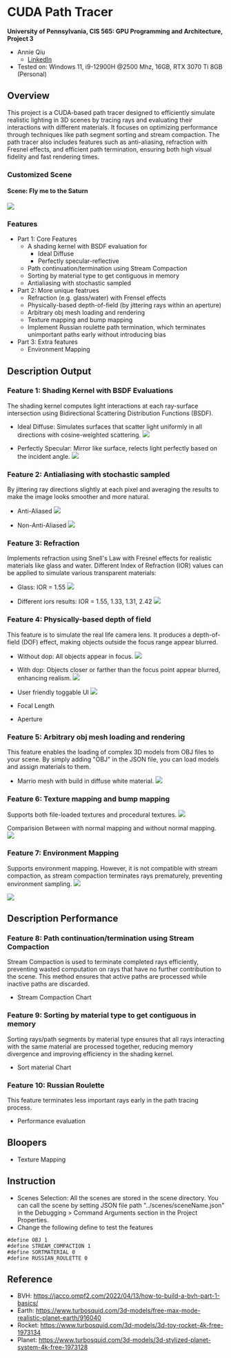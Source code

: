 CUDA Path Tracer
================

**University of Pennsylvania, CIS 565: GPU Programming and Architecture, Project 3**

* Annie Qiu
   * [LinkedIn](https://github.com/AnnieQiuuu/Project0-Getting-Started/blob/main/www.linkedin.com/in/annie-qiu-30531921a)
* Tested on: Windows 11, i9-12900H @2500 Mhz, 16GB, RTX 3070 Ti 8GB (Personal)

## Overview
This project is a CUDA-based path tracer designed to efficiently simulate realistic lighting in 3D scenes by tracing rays and evaluating their interactions with different materials. It focuses on optimizing performance through techniques like path segment sorting and stream compaction. The path tracer also includes features such as anti-aliasing, refraction with Fresnel effects, and efficient path termination, ensuring both high visual fidelity and fast rendering times.

### Customized Scene
#### Scene: Fly me to the Saturn
![](./img/final.png)

### Features
- Part 1: Core Features
    - A shading kernel with BSDF evaluation for
        - Ideal Diffuse
        - Perfectly specular-reflective
    - Path continuation/termination using Stream Compaction
    - Sorting by material type to get contiguous in memory
    - Antialiasing with stochastic sampled
- Part 2: More unique featrues
    -  Refraction (e.g. glass/water) with Frensel effects
    -  Physically-based depth-of-field (by jittering rays within an aperture)
    -  Arbitrary obj mesh loading and rendering 
    -  Texture mapping and bump mapping
    -  Implement Russian roulette path termination, which terminates unimportant paths early without introducing bias
- Part 3: Extra features
    - Environment Mapping

## Description Output

### Feature 1: Shading Kernel with BSDF Evaluations
The shading kernel computes light interactions at each ray-surface intersection using Bidirectional Scattering Distribution Functions (BSDF). 
- Ideal Diffuse: Simulates surfaces that scatter light uniformly in all directions with cosine-weighted scattering.
![](./img/idealDiffuse.png)

- Perfectly Specular: Mirror like surface, relects light perfectly based on the incident angle.
![](./img/mirror.png)

### Feature 2: Antialiasing with stochastic sampled
By jittering ray directions slightly at each pixel and averaging the results to make the image looks smoother and more natural.
- Anti-Aliased
![](./img/Anti.jpg)

- Non-Anti-Aliased
![](./img/nonAnti.jpg)

### Feature 3: Refraction
Implements refraction using Snell's Law with Fresnel effects for realistic materials like glass and water. Different Index of Refraction (IOR) values can be applied to simulate various transparent materials:
- Glass: IOR = 1.55
![](./img/glass.png)

- Different iors results: IOR = 1.55, 1.33, 1.31, 2.42
![](./img/iors.png)

### Feature 4: Physically-based depth of field
This feature is to simulate the real life camera lens. It produces a depth-of-field (DOF) effect, making objects outside the focus range appear blurred.
- Without dop: All objects appear in focus.
![](./img/nonDop.png)

- With dop: Objects closer or farther than the focus point appear blurred, enhancing realism.
![](./img/dop.png)

- User friendly toggable UI
![](./img/UI.png)
- Focal Length
- Aperture

### Feature 5: Arbitrary obj mesh loading and rendering 
This feature enables the loading of complex 3D models from OBJ files to your scene. By simply adding "OBJ" in the JSON file, you can load models and assign materials to them.
- Marrio mesh with build in diffuse white material.
![](./img/mesh.png)

### Feature 6: Texture mapping and bump mapping
Supports both file-loaded textures and procedural textures.
![](./img/skyBox2.png)

Comparision Between with normal mapping and without normal mapping.
![](./img/normMap.jpg)

### Feature 7: Environment Mapping
Supports environment mapping. However, it is not compatible with stream compaction, as stream compaction terminates rays prematurely, preventing environment sampling.
![](./img/skyBox1.png)

![](./img/skyBox2.png)

## Description Performance

### Feature 8: Path continuation/termination using Stream Compaction
Stream Compaction is used to terminate completed rays efficiently, preventing wasted computation on rays that have no further contribution to the scene. This method ensures that active paths are processed while inactive paths are discarded. 
- Stream Compaction Chart

### Feature 9: Sorting by material type to get contiguous in memory
Sorting rays/path segments by material type ensures that all rays interacting with the same material are processed together, reducing memory divergence and improving efficiency in the shading kernel.
- Sort material Chart

### Feature 10: Russian Roulette
This feature terminates less important rays early in the path tracing process.
- Performance evaluation

## Bloopers
- Texture Mapping

## Instruction
- Scenes Selection: All the scenes are stored in the scene directory. You can call the scene by setting JSON file path "../scenes/sceneName.json" in the Debugging > Command Arguments section in the Project Properties.
- Change the following define to test the features
```
#define OBJ 1
#define STREAM_COMPACTION 1
#define SORTMATERIAL 0
#define RUSSIAN_ROULETTE 0
```

## Reference
- BVH: https://jacco.ompf2.com/2022/04/13/how-to-build-a-bvh-part-1-basics/
- Earth: https://www.turbosquid.com/3d-models/free-max-mode-realistic-planet-earth/916040
- Rocket: https://www.turbosquid.com/3d-models/3d-toy-rocket-4k-free-1973134
- Planet: https://www.turbosquid.com/3d-models/3d-stylized-planet-system-4k-free-1973128


